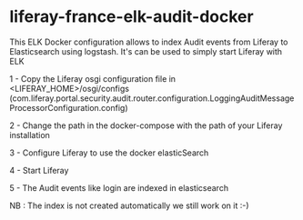 # liferay-france-elk-audit-docker

This ELK Docker configuration allows to index Audit events from Liferay to Elasticsearch using logstash. It's can be used to simply start Liferay with ELK

1 - Copy the Liferay osgi configuration file in <LIFERAY_HOME>/osgi/configs (com.liferay.portal.security.audit.router.configuration.LoggingAuditMessageProcessorConfiguration.config)

2 - Change the path in the docker-compose with the path of your Liferay installation

3 - Configure Liferay to use the docker elasticSearch

4 - Start Liferay

5 - The Audit events like login are indexed in elasticsearch

NB : The index is not created automatically we still work on it :-)
